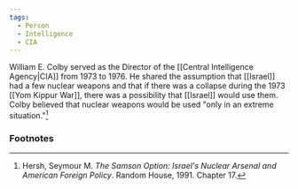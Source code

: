 ```yaml
---
tags:
  - Person
  - Intelligence
  - CIA
---
```

William E. Colby served as the Director of the [[Central Intelligence Agency|CIA]] from 1973 to 1976. He shared the assumption that [[Israel]] had a few nuclear weapons and that if there was a collapse during the 1973 [[Yom Kippur War]], there was a possibility that [[Israel]] would use them. Colby believed that nuclear weapons would be used "only in an extreme situation."[^1]

### Footnotes

[^1]: Hersh, Seymour M. *The Samson Option: Israel's Nuclear Arsenal and American Foreign Policy*. Random House, 1991. Chapter 17.